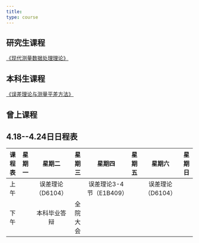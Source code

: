 ```yaml
---
title: 
type: course
---
```


## 研究生课程
[《现代测量数据处理理论》](https://mooc1-1.chaoxing.com/course-ans/ps/210833597)

## 本科生课程
[《误差理论与测量平差方法》](https://mooc1-1.chaoxing.com/course-ans/ps/207427413)

## 曾上课程

## 4.18--4.24日日程表

| 课程表 | 星期一  |  星期二  |  星期三  | 星期四  |  星期五  | 星期六  |  星期日  |
| :----: | :-----: | :------: | :------: | :-----: | :------: | :------: |:------:|
|  上午  |        |   误差理论（D6104）|   |  误差理论3-4节（E1B409）  |    |   误差理论（D6104） |     |
|  下午  |       |  本科毕业答辩  |    全院大会   |          |     |         |     |
